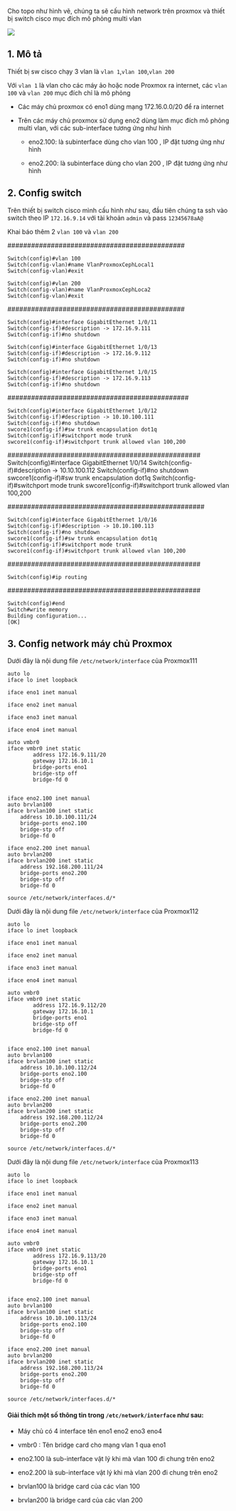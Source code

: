 Cho topo như hình vẽ, chúng ta sẽ cấu hình network trên proxmox và thiết bị switch cisco mục đích mô phỏng multi vlan
  
  <img src="proxmoximages/Screenshot_161.png">

## 1. Mô tả

Thiết bị sw cisco chạy 3 vlan là ``vlan 1``,``vlan 100``,``vlan 200``

Với ``vlan 1`` là vlan cho các máy ảo hoặc node Proxmox ra internet, các ``vlan 100`` và ``vlan 200`` mục đích chỉ là mô phỏng

  + Các máy chủ proxmox có eno1 dùng mạng 172.16.0.0/20 để ra internet

  + Trên các máy chủ proxmox sử dụng eno2 dùng làm mục đích mô phỏng multi vlan, với các sub-interface tương ứng như hình

    + eno2.100: là subinterface dùng cho vlan 100 , IP đặt tương ứng như hình

    + eno2.200: là subinterface dùng cho vlan 200 , IP đặt tương ứng như hình

## 2. Config switch

Trên thiết bị switch cisco mình cấu hình như sau, đầu tiên chúng ta ssh vào switch theo IP ``172.16.9.14`` với tài khoản ``admin`` và pass ``12345678aA@``

Khai báo thêm 2 ``vlan 100`` và ``vlan 200``

#############################################

    Switch(config)#vlan 100
    Switch(config-vlan)#name VlanProxmoxCephLocal1
    Switch(config-vlan)#exit

    Switch(config)#vlan 200
    Switch(config-vlan)#name VlanProxmoxCephLoca2
    Switch(config-vlan)#exit

#############################################

    Switch(config)#interface GigabitEthernet 1/0/11
    Switch(config-if)#description -> 172.16.9.111
    Switch(config-if)#no shutdown 

    Switch(config)#interface GigabitEthernet 1/0/13
    Switch(config-if)#description -> 172.16.9.112
    Switch(config-if)#no shutdown 

    Switch(config)#interface GigabitEthernet 1/0/15
    Switch(config-if)#description -> 172.16.9.113
    Switch(config-if)#no shutdown 

##############################################

    Switch(config)#interface GigabitEthernet 1/0/12
    Switch(config-if)#description -> 10.10.100.111
    Switch(config-if)#no shutdown 
    swcore1(config-if)#sw trunk encapsulation dot1q
    Switch(config-if)#switchport mode trunk
    swcore1(config-if)#switchport trunk allowed vlan 100,200

#################################################
    Switch(config)#interface GigabitEthernet 1/0/14
    Switch(config-if)#description -> 10.10.100.112
    Switch(config-if)#no shutdown 
    swcore1(config-if)#sw trunk encapsulation dot1q
    Switch(config-if)#switchport mode trunk
    swcore1(config-if)#switchport trunk allowed vlan 100,200

##################################################

    Switch(config)#interface GigabitEthernet 1/0/16
    Switch(config-if)#description -> 10.10.100.113
    Switch(config-if)#no shutdown 
    swcore1(config-if)#sw trunk encapsulation dot1q
    Switch(config-if)#switchport mode trunk
    swcore1(config-if)#switchport trunk allowed vlan 100,200

#################################################

    Switch(config)#ip routing

#################################################

    Switch(config)#end
    Switch#write memory 
    Building configuration...
    [OK]

## 3. Config network máy chủ Proxmox

Dưới đây là nội dung file ``/etc/network/interface`` của Proxmox111

    auto lo
    iface lo inet loopback

    iface eno1 inet manual

    iface eno2 inet manual

    iface eno3 inet manual

    iface eno4 inet manual

    auto vmbr0
    iface vmbr0 inet static
            address 172.16.9.111/20
            gateway 172.16.10.1
            bridge-ports eno1
            bridge-stp off
            bridge-fd 0


    iface eno2.100 inet manual
    auto brvlan100
    iface brvlan100 inet static
        address 10.10.100.111/24
        bridge-ports eno2.100
        bridge-stp off
        bridge-fd 0

    iface eno2.200 inet manual
    auto brvlan200
    iface brvlan200 inet static
        address 192.168.200.111/24
        bridge-ports eno2.200
        bridge-stp off
        bridge-fd 0

    source /etc/network/interfaces.d/*


Dưới đây là nội dung file ``/etc/network/interface`` của Proxmox112

    auto lo
    iface lo inet loopback

    iface eno1 inet manual

    iface eno2 inet manual

    iface eno3 inet manual

    iface eno4 inet manual

    auto vmbr0
    iface vmbr0 inet static
            address 172.16.9.112/20
            gateway 172.16.10.1
            bridge-ports eno1
            bridge-stp off
            bridge-fd 0


    iface eno2.100 inet manual
    auto brvlan100
    iface brvlan100 inet static
        address 10.10.100.112/24
        bridge-ports eno2.100
        bridge-stp off
        bridge-fd 0

    iface eno2.200 inet manual
    auto brvlan200
    iface brvlan200 inet static
        address 192.168.200.112/24
        bridge-ports eno2.200
        bridge-stp off
        bridge-fd 0

    source /etc/network/interfaces.d/*

Dưới đây là nội dung file ``/etc/network/interface`` của Proxmox113

    auto lo
    iface lo inet loopback

    iface eno1 inet manual

    iface eno2 inet manual

    iface eno3 inet manual

    iface eno4 inet manual

    auto vmbr0
    iface vmbr0 inet static
            address 172.16.9.113/20
            gateway 172.16.10.1
            bridge-ports eno1
            bridge-stp off
            bridge-fd 0


    iface eno2.100 inet manual
    auto brvlan100
    iface brvlan100 inet static
        address 10.10.100.113/24
        bridge-ports eno2.100
        bridge-stp off
        bridge-fd 0

    iface eno2.200 inet manual
    auto brvlan200
    iface brvlan200 inet static
        address 192.168.200.113/24
        bridge-ports eno2.200
        bridge-stp off
        bridge-fd 0

    source /etc/network/interfaces.d/*

#### Giải thích một số thông tin trong ``/etc/network/interface`` như sau:

  + Máy chủ có 4 interface tên eno1 eno2 eno3 eno4

  + vmbr0 : Tên bridge card cho mạng vlan 1 qua eno1

  + eno2.100 là sub-interface vật lý khi mà vlan 100 đi chung trên eno2

  + eno2.200 là sub-interface vật lý khi mà vlan 200 đi chung trên eno2

  + brvlan100  là bridge card của các vlan 100 

  + brvlan200  là bridge card của các vlan 200 






